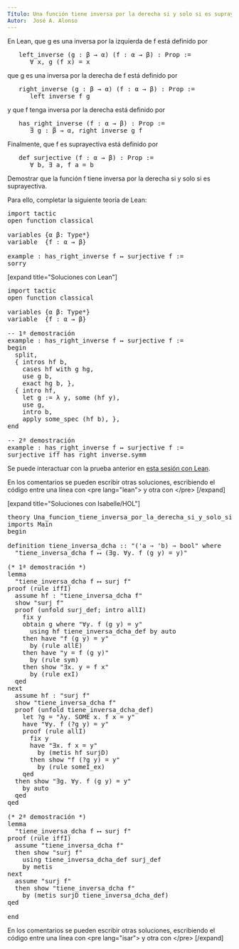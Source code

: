 ```yaml
---
Título: Una función tiene inversa por la derecha si y solo si es suprayectiva
Autor:  José A. Alonso
---
```


En Lean, que g es una inversa por la izquierda de f está definido por
<pre lang="text">
   left_inverse (g : β → α) (f : α → β) : Prop :=
      ∀ x, g (f x) = x
</pre>
que g es una inversa por la derecha de f está definido por
<pre lang="text">
   right_inverse (g : β → α) (f : α → β) : Prop :=
      left_inverse f g
</pre>
y que f tenga inversa por la derecha está definido por
<pre lang="text">
   has_right_inverse (f : α → β) : Prop :=
      ∃ g : β → α, right_inverse g f
</pre>
Finalmente, que f es suprayectiva está definido por
<pre lang="text">
   def surjective (f : α → β) : Prop :=
      ∀ b, ∃ a, f a = b
</pre>

Demostrar que la función f tiene inversa por la derecha si y solo si es suprayectiva.

Para ello, completar la siguiente teoría de Lean:

<pre lang="lean">
import tactic
open function classical

variables {α β: Type*}
variable  {f : α → β}

example : has_right_inverse f ↔ surjective f :=
sorry
</pre>

[expand title="Soluciones con Lean"]

<pre lang="lean">
import tactic
open function classical

variables {α β: Type*}
variable  {f : α → β}

-- 1ª demostración
example : has_right_inverse f ↔ surjective f :=
begin
  split,
  { intros hf b,
    cases hf with g hg,
    use g b,
    exact hg b, },
  { intro hf,
    let g := λ y, some (hf y),
    use g,
    intro b,
    apply some_spec (hf b), },
end

-- 2ª demostración
example : has_right_inverse f ↔ surjective f :=
surjective_iff_has_right_inverse.symm
</pre>

Se puede interactuar con la prueba anterior en <a href="https://leanprover-community.github.io/lean-web-editor/#url=https://raw.githubusercontent.com/jaalonso/Calculemus/main/src/Una_funcion_tiene_inversa_por_la_derecha_si_y_solo_si_es_suprayectiva.lean" rel="noopener noreferrer" target="_blank">esta sesión con Lean</a>.

En los comentarios se pueden escribir otras soluciones, escribiendo el código entre una línea con &#60;pre lang=&quot;lean&quot;&#62; y otra con &#60;/pre&#62;
[/expand]

[expand title="Soluciones con Isabelle/HOL"]

<pre lang="isar">
theory Una_funcion_tiene_inversa_por_la_derecha_si_y_solo_si_es_suprayectiva
imports Main
begin

definition tiene_inversa_dcha :: "('a ⇒ 'b) ⇒ bool" where
  "tiene_inversa_dcha f ⟷ (∃g. ∀y. f (g y) = y)"

(* 1ª demostración *)
lemma
  "tiene_inversa_dcha f ⟷ surj f"
proof (rule iffI)
  assume hf : "tiene_inversa_dcha f"
  show "surj f"
  proof (unfold surj_def; intro allI)
    fix y
    obtain g where "∀y. f (g y) = y"
      using hf tiene_inversa_dcha_def by auto
    then have "f (g y) = y"
      by (rule allE)
    then have "y = f (g y)"
      by (rule sym)
    then show "∃x. y = f x"
      by (rule exI)
  qed
next
  assume hf : "surj f"
  show "tiene_inversa_dcha f"
  proof (unfold tiene_inversa_dcha_def)
    let ?g = "λy. SOME x. f x = y"
    have "∀y. f (?g y) = y"
    proof (rule allI)
      fix y
      have "∃x. f x = y"
        by (metis hf surjD)
      then show "f (?g y) = y"
        by (rule someI_ex)
    qed
  then show "∃g. ∀y. f (g y) = y"
    by auto
  qed
qed

(* 2ª demostración *)
lemma
  "tiene_inversa_dcha f ⟷ surj f"
proof (rule iffI)
  assume "tiene_inversa_dcha f"
  then show "surj f"
    using tiene_inversa_dcha_def surj_def
    by metis
next
  assume "surj f"
  then show "tiene_inversa_dcha f"
    by (metis surjD tiene_inversa_dcha_def)
qed

end
</pre>

En los comentarios se pueden escribir otras soluciones, escribiendo el código entre una línea con &#60;pre lang=&quot;isar&quot;&#62; y otra con &#60;/pre&#62;
[/expand]
